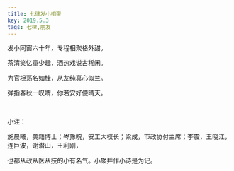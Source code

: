 ```yaml
---
title: 七律发小相聚
key: 2019.5.3
tags: 七律,朋友
---
```


发小同窗六十年，专程相聚格外甜。

茶清笑忆童少趣，酒热戏说古稀闲。

为官坦荡名如桂，从友纯真心似兰。

弹指春秋一叹喟，你若安好便晴天。

</br>

小注：

施晨曦，美籍博士；岑豫皖，安工大校长；粱成，市政协付主席；李震，王晓江，连巨波，谢潜山，王利刚，

也都从政从医从技的小有名气。小聚并作小诗是为记。

</br>

